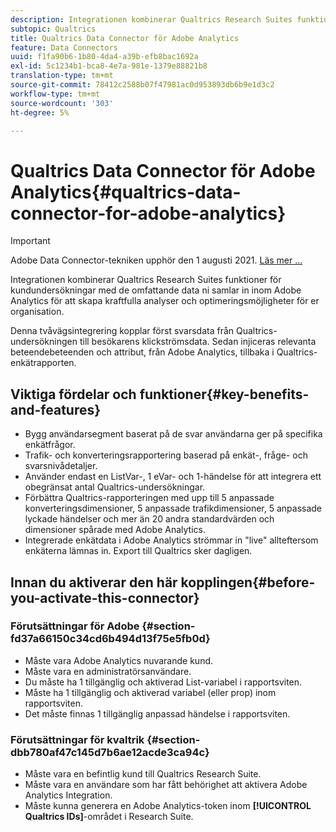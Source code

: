 ```yaml
---
description: Integrationen kombinerar Qualtrics Research Suites funktioner för kundundersökningar med de omfattande data ni samlar in inom Adobe Analytics för att skapa kraftfulla analyser och optimeringsmöjligheter för er organisation.
subtopic: Qualtrics
title: Qualtrics Data Connector för Adobe Analytics
feature: Data Connectors
uuid: f1fa90b6-1b80-4da4-a39b-efb8bac1692a
exl-id: 5c1234b1-bca8-4e7a-981e-1379e88821b8
translation-type: tm+mt
source-git-commit: 78412c2588b07f47981ac0d953893db6b9e1d3c2
workflow-type: tm+mt
source-wordcount: '303'
ht-degree: 5%

---
```


# Qualtrics Data Connector för Adobe Analytics{#qualtrics-data-connector-for-adobe-analytics}

>[!IMPORTANT]
>
>Adobe Data Connector-tekniken upphör den 1 augusti 2021. [Läs mer …](/help/import/data-connectors/data-connectors-eol.md)

Integrationen kombinerar Qualtrics Research Suites funktioner för kundundersökningar med de omfattande data ni samlar in inom Adobe Analytics för att skapa kraftfulla analyser och optimeringsmöjligheter för er organisation.

Denna tvåvägsintegrering kopplar först svarsdata från Qualtrics-undersökningen till besökarens klickströmsdata. Sedan injiceras relevanta beteendebeteenden och attribut, från Adobe Analytics, tillbaka i Qualtrics-enkätrapporten.

## Viktiga fördelar och funktioner{#key-benefits-and-features}

* Bygg användarsegment baserat på de svar användarna ger på specifika enkätfrågor.
* Trafik- och konverteringsrapportering baserad på enkät-, fråge- och svarsnivådetaljer.
* Använder endast en ListVar-, 1 eVar- och 1-händelse för att integrera ett obegränsat antal Qualtrics-undersökningar.
* Förbättra Qualtrics-rapporteringen med upp till 5 anpassade konverteringsdimensioner, 5 anpassade trafikdimensioner, 5 anpassade lyckade händelser och mer än 20 andra standardvärden och dimensioner spårade med Adobe Analytics.
* Integrerade enkätdata i Adobe Analytics strömmar in &quot;live&quot; allteftersom enkäterna lämnas in. Export till Qualtrics sker dagligen.

## Innan du aktiverar den här kopplingen{#before-you-activate-this-connector}

### Förutsättningar för Adobe {#section-fd37a66150c34cd6b494d13f75e5fb0d}

* Måste vara Adobe Analytics nuvarande kund.
* Måste vara en administratörsanvändare.
* Du måste ha 1 tillgänglig och aktiverad List-variabel i rapportsviten.
* Måste ha 1 tillgänglig och aktiverad variabel (eller prop) inom rapportsviten.
* Det måste finnas 1 tillgänglig anpassad händelse i rapportsviten.

### Förutsättningar för kvaltrik {#section-dbb780af47c145d7b6ae12acde3ca94c}

* Måste vara en befintlig kund till Qualtrics Research Suite.
* Måste vara en användare som har fått behörighet att aktivera Adobe Analytics Integration.
* Måste kunna generera en Adobe Analytics-token inom **[!UICONTROL Qualtrics IDs]**-området i Research Suite.
